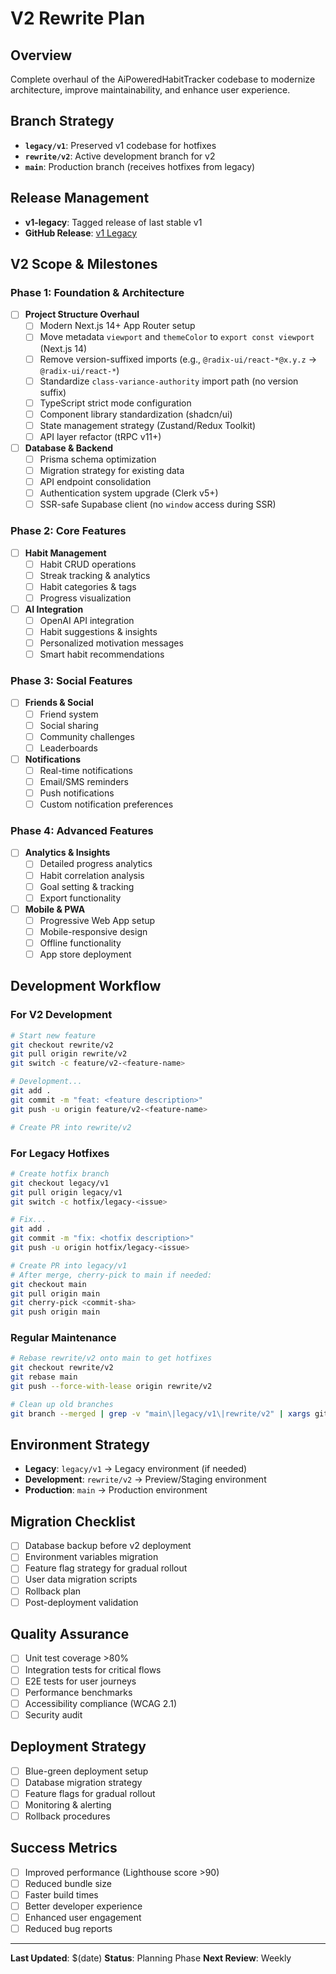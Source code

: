 # V2 Rewrite Plan

## Overview
Complete overhaul of the AiPoweredHabitTracker codebase to modernize architecture, improve maintainability, and enhance user experience.

## Branch Strategy
- **`legacy/v1`**: Preserved v1 codebase for hotfixes
- **`rewrite/v2`**: Active development branch for v2
- **`main`**: Production branch (receives hotfixes from legacy)

## Release Management
- **v1-legacy**: Tagged release of last stable v1
- **GitHub Release**: [v1 Legacy](https://github.com/adeemadil/AiPoweredHabitTracker/releases/tag/v1-legacy)

## V2 Scope & Milestones

### Phase 1: Foundation & Architecture
- [ ] **Project Structure Overhaul**
  - [ ] Modern Next.js 14+ App Router setup
  - [ ] Move metadata `viewport` and `themeColor` to `export const viewport` (Next.js 14)
  - [ ] Remove version-suffixed imports (e.g., `@radix-ui/react-*@x.y.z` → `@radix-ui/react-*`)
  - [ ] Standardize `class-variance-authority` import path (no version suffix)
  - [ ] TypeScript strict mode configuration
  - [ ] Component library standardization (shadcn/ui)
  - [ ] State management strategy (Zustand/Redux Toolkit)
  - [ ] API layer refactor (tRPC v11+)

- [ ] **Database & Backend**
  - [ ] Prisma schema optimization
  - [ ] Migration strategy for existing data
  - [ ] API endpoint consolidation
  - [ ] Authentication system upgrade (Clerk v5+)
  - [ ] SSR-safe Supabase client (no `window` access during SSR)

### Phase 2: Core Features
- [ ] **Habit Management**
  - [ ] Habit CRUD operations
  - [ ] Streak tracking & analytics
  - [ ] Habit categories & tags
  - [ ] Progress visualization

- [ ] **AI Integration**
  - [ ] OpenAI API integration
  - [ ] Habit suggestions & insights
  - [ ] Personalized motivation messages
  - [ ] Smart habit recommendations

### Phase 3: Social Features
- [ ] **Friends & Social**
  - [ ] Friend system
  - [ ] Social sharing
  - [ ] Community challenges
  - [ ] Leaderboards

- [ ] **Notifications**
  - [ ] Real-time notifications
  - [ ] Email/SMS reminders
  - [ ] Push notifications
  - [ ] Custom notification preferences

### Phase 4: Advanced Features
- [ ] **Analytics & Insights**
  - [ ] Detailed progress analytics
  - [ ] Habit correlation analysis
  - [ ] Goal setting & tracking
  - [ ] Export functionality

- [ ] **Mobile & PWA**
  - [ ] Progressive Web App setup
  - [ ] Mobile-responsive design
  - [ ] Offline functionality
  - [ ] App store deployment

## Development Workflow

### For V2 Development
```bash
# Start new feature
git checkout rewrite/v2
git pull origin rewrite/v2
git switch -c feature/v2-<feature-name>

# Development...
git add .
git commit -m "feat: <feature description>"
git push -u origin feature/v2-<feature-name>

# Create PR into rewrite/v2
```

### For Legacy Hotfixes
```bash
# Create hotfix branch
git checkout legacy/v1
git pull origin legacy/v1
git switch -c hotfix/legacy-<issue>

# Fix...
git add .
git commit -m "fix: <hotfix description>"
git push -u origin hotfix/legacy-<issue>

# Create PR into legacy/v1
# After merge, cherry-pick to main if needed:
git checkout main
git pull origin main
git cherry-pick <commit-sha>
git push origin main
```

### Regular Maintenance
```bash
# Rebase rewrite/v2 onto main to get hotfixes
git checkout rewrite/v2
git rebase main
git push --force-with-lease origin rewrite/v2

# Clean up old branches
git branch --merged | grep -v "main\|legacy/v1\|rewrite/v2" | xargs git branch -d
```

## Environment Strategy
- **Legacy**: `legacy/v1` → Legacy environment (if needed)
- **Development**: `rewrite/v2` → Preview/Staging environment
- **Production**: `main` → Production environment

## Migration Checklist
- [ ] Database backup before v2 deployment
- [ ] Environment variables migration
- [ ] Feature flag strategy for gradual rollout
- [ ] User data migration scripts
- [ ] Rollback plan
- [ ] Post-deployment validation

## Quality Assurance
- [ ] Unit test coverage >80%
- [ ] Integration tests for critical flows
- [ ] E2E tests for user journeys
- [ ] Performance benchmarks
- [ ] Accessibility compliance (WCAG 2.1)
- [ ] Security audit

## Deployment Strategy
- [ ] Blue-green deployment setup
- [ ] Database migration strategy
- [ ] Feature flags for gradual rollout
- [ ] Monitoring & alerting
- [ ] Rollback procedures

## Success Metrics
- [ ] Improved performance (Lighthouse score >90)
- [ ] Reduced bundle size
- [ ] Faster build times
- [ ] Better developer experience
- [ ] Enhanced user engagement
- [ ] Reduced bug reports

---

**Last Updated**: $(date)
**Status**: Planning Phase
**Next Review**: Weekly
